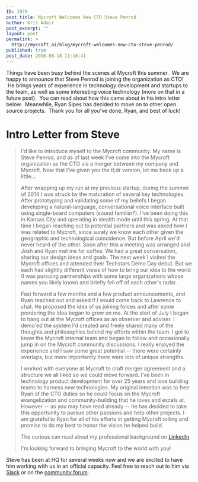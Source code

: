 ```yaml
---
ID: 1979
post_title: Mycroft Welcomes New CTO Steve Penrod
author: Kris Adair
post_excerpt: ""
layout: post
permalink: >
  http://mycroft.ai/blog/mycroft-welcomes-new-cto-steve-penrod/
published: true
post_date: 2016-08-18 11:16:41
---
```

Things have been busy behind the scenes at Mycroft this summer.  We are happy to announce that Steve Penrod is joining the organization as CTO!  He brings years of experience in technology development and startups to the team, as well as some interesting voice technology (more on that in a future post).  You can read about how this came about in his intro letter below.  Meanwhile, Ryan Sipes has decided to move on to other open source projects.  Thank you for all you've done, Ryan, and best of luck!
<h1>Intro Letter from Steve</h1>
<blockquote>I'd like to introduce myself to the Mycroft community. My name is Steve Penrod, and as of last week I've come into the Mycroft organization as the CTO via a merger between my company and Mycroft. Now that I've given you the tl;dr version, let me back up a little...

After wrapping up my run at my previous startup, during the summer of 2014 I was struck by the maturation of several key technologies. After prototyping and validating some of my beliefs I began developing a natural-language, conversational voice interface built using single-board computers (sound familiar?). I've been doing this in Kansas City and operating in stealth mode until this spring. At that time I began reaching out to potential partners and was asked how I was related to Mycroft, since surely we know each other given the geographic and technological coincidence. But before April we'd never heard of the other.
Soon after this a meeting was arranged and Josh and Ryan met me for coffee. We had a great conversation, sharing our design ideas and goals. The next week I visited the Mycroft offices and attended their Techstars Demo Day debut. But we each had slightly different views of how to bring our idea to the world (I was pursuing partnerships with some large organizations whose names you likely know) and briefly fell off of each other's radar.

Fast forward a few months and a few product announcements, and Ryan reached out and asked if I would come back to Lawrence to chat. He proposed the idea of us joining forces and after some pondering the idea began to grow on me. At the start of July I began to hang out at the Mycroft offices as an observer and adviser. I demo'ed the system I'd created and freely shared many of the thoughts and philosophies behind my efforts within the team. I got to know the Mycroft internal team and began to follow and occasionally jump in on the Mycroft community discussions. I really enjoyed the experience and I saw some great potential -- there were certainly overlaps, but more importantly there were lots of unique strengths.

I worked with everyone at Mycroft to craft merger agreement and a structure we all liked so we could move forward. I've been in technology product development for over 25 years and love building teams to harness new technologies. My original intention was to free Ryan of the CTO duties so he could focus on the Mycroft evangelization and community-building that he loves and excels at. However -- as you may have read already -- he has decided to take this opportunity to pursue other passions and help other projects. I am grateful to Ryan for all of his efforts in getting Mycroft rolling and promise to do my best to honor the vision he helped build.

The curious can read about my professional background on <a href="https://www.linkedin.com/in/steve-penrod-60b1813">LinkedIn</a>.

I'm looking forward to bringing Mycroft to the world with you!</blockquote>
Steve has been at HQ for several weeks now and we are excited to have him working with us in an official capacity. Feel free to reach out to him via <a href="https://mycroftai.slack.com/messages/general/">Slack</a> or on the <a href="https://community.mycroft.ai/">community forum</a>.